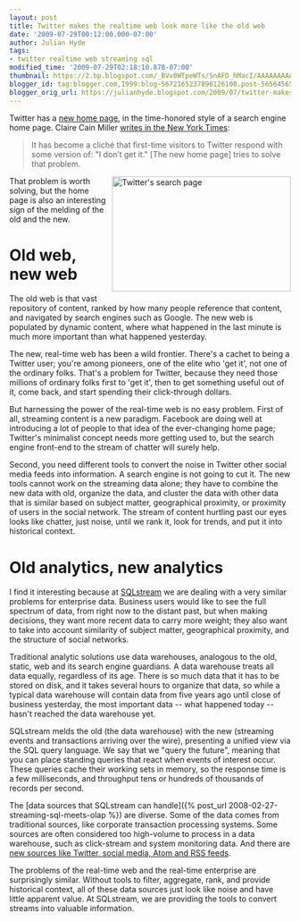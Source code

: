 ```yaml
---
layout: post
title: Twitter makes the realtime web look more like the old web
date: '2009-07-29T00:12:00.000-07:00'
author: Julian Hyde
tags:
- twitter realtime web streaming sql
modified_time: '2009-07-29T02:18:10.878-07:00'
thumbnail: https://2.bp.blogspot.com/_BVv0WTpeWTs/SnAFD_hMacI/AAAAAAAAADc/00URfIVDIyU/s72-c/twitter.png
blogger_id: tag:blogger.com,1999:blog-5672165237896126100.post-5656456503582779922
blogger_orig_url: https://julianhyde.blogspot.com/2009/07/twitter-makes-realtime-web-look-more.html
---
```


Twitter has a [new home page](https://search.twitter.com),
in the time-honored style of a search engine home page. Claire Cain
Miller [writes in the New York Times](http://bits.blogs.nytimes.com/2009/07/28/twitter-plays-up-search-with-new-home-page/):

> It has become a cliché that first-time visitors to Twitter respond
> with some version of: "I don’t get it." [The new home page] tries to
> solve that problem.

<a onblur="try {parent.deselectBloggerImageGracefully();} catch(e) {}"
    href="/assets/img/twitter.png">
  <img style="float:right; margin:0 0 10px 10px;cursor:pointer; cursor:hand;width: 320px; height: 206px;"
    src="/assets/img/twitter.png" border="0" alt="Twitter's search page"
    id="BLOGGER_PHOTO_ID_5363792722346666434" />
</a>

That problem is worth solving, but the home page is also an
interesting sign of the melding of the old and the new.

# Old web, new web

The old web is that vast repository of content, ranked by how many
people reference that content, and navigated by search engines such as
Google. The new web is populated by dynamic content, where what
happened in the last minute is much more important than what happened
yesterday.

The new, real-time web has been a wild frontier. There's a cachet to
being a Twitter user; you're among pioneers, one of the elite who 'get
it', not one of the ordinary folks. That's a problem for Twitter,
because they need those millions of ordinary folks first to 'get it',
then to get something useful out of it, come back, and start spending
their click-through dollars.

But harnessing the power of the real-time web is no easy
problem. First of all, streaming content is a new paradigm. Facebook
are doing well at introducing a lot of people to that idea of the
ever-changing home page; Twitter's minimalist concept needs more
getting used to, but the search engine front-end to the stream of
chatter will surely help.

Second, you need different tools to convert the noise in Twitter other
social media feeds into information. A search engine is not going to
cut it. The new tools cannot work on the streaming data alone; they
have to combine the new data with old, organize the data, and cluster
the data with other data that is similar based on subject matter,
geographical proximity, or proximity of users in the social
network. The stream of content hurtling past our eyes looks like
chatter, just noise, until we rank it, look for trends, and put it
into historical context.

# Old analytics, new analytics

I find it interesting because at [SQLstream](https://www.sqlstream.com)
we are dealing with a
very similar problems for enterprise data. Business users would like
to see the full spectrum of data, from right now to the distant past,
but when making decisions, they want more recent data to carry more
weight; they also want to take into account similarity of subject
matter, geographical proximity, and the structure of social networks.

Traditional analytic solutions use data warehouses, analogous to the
old, static, web and its search engine guardians. A data warehouse
treats all data equally, regardless of its age. There is so much data
that it has to be stored on disk, and it takes several hours to
organize that data, so while a typical data warehouse will contain
data from five years ago until close of business yesterday, the most
important data -- what happened today -- hasn't reached the data
warehouse yet.

SQLstream melds the old (the data warehouse) with the new (streaming
events and transactions arriving over the wire), presenting a unified
view via the SQL query language. We say that we "query the future",
meaning that you can place standing queries that react when events of
interest occur. These queries cache their working sets in memory, so
the response time is a few milliseconds, and throughput tens or
hundreds of thousands of records per second.

The [data sources that SQLstream can handle]({% post_url 2008-02-27-streaming-sql-meets-olap %})
are diverse. Some of the data
comes from traditional sources, like corporate transaction processing
systems. Some sources are often considered too high-volume to process
in a data warehouse, such as click-stream and system monitoring
data. And there are
[new sources like Twitter, social media, Atom and RSS feeds](http://www.intelligententerprise.com/blog/archives/2008/12/bi_on_content_f.html).

The problems of the real-time web and the real-time enterprise are
surprisingly similar. Without tools to filter, aggregate, rank, and
provide historical context, all of these data sources just look like
noise and have little apparent value. At SQLstream, we are providing
the tools to convert streams into valuable information.
